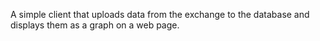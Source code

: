 A simple client that uploads data from the exchange 
to the database and displays them as a graph on a web page.
